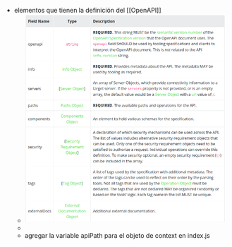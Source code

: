- elementos que tienen la definición del [[OpenAPI]]
	- ![image.png](../assets/image_1656325955391_0.png)
	-
	- agregar la variable apiPath para el objeto de context en index.js